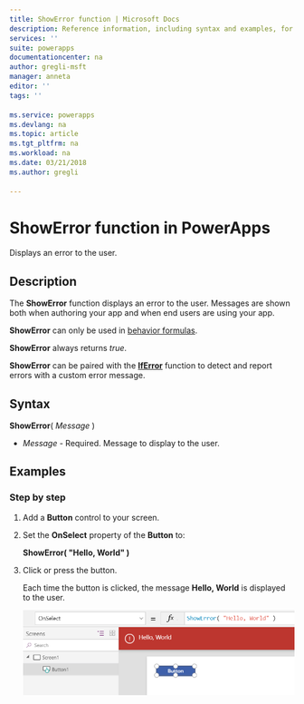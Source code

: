 ```yaml
---
title: ShowError function | Microsoft Docs
description: Reference information, including syntax and examples, for the ShowError function in PowerApps
services: ''
suite: powerapps
documentationcenter: na
author: gregli-msft
manager: anneta
editor: ''
tags: ''

ms.service: powerapps
ms.devlang: na
ms.topic: article
ms.tgt_pltfrm: na
ms.workload: na
ms.date: 03/21/2018
ms.author: gregli

---
```

# ShowError function in PowerApps
Displays an error to the user.

## Description
The **ShowError** function displays an error to the user.  Messages are shown both when authoring your app and when end users are using your app.

**ShowError** can only be used in [behavior formulas](../working-with-formulas-in-depth.md).

**ShowError** always returns *true*.

**ShowError** can be paired with the [**IfError**](function-iferror.md) function to detect and report errors with a custom error message.

## Syntax
**ShowError**( *Message* )

* *Message* - Required.  Message to display to the user. 

## Examples

### Step by step

1. Add a **Button** control to your screen.

2. Set the **OnSelect** property of the **Button** to:

	**ShowError( "Hello, World" )**

3. Click or press the button.  

	Each time the button is clicked, the message **Hello, World** is displayed to the user.

	![](media/function-showerror/hello-world.png)
